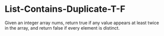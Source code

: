 # List-Contains-Duplicate-T-F
Given an integer array nums, return true if any value appears at least twice in the array, and return false if every element is distinct.
